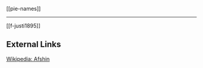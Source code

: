 [[pie-names]]

---

[[f-justi1895]]

## External Links
[Wikipedia: Afshin](https://en.wikipedia.org/wiki/Afshin)